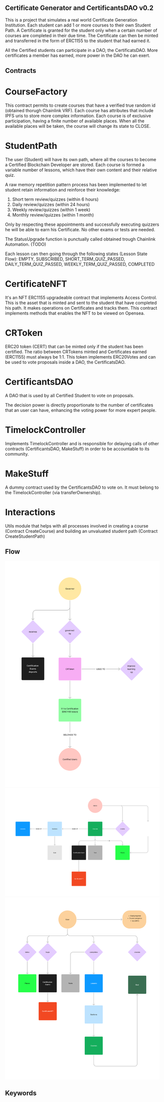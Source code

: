 ## Certificate Generator and CertificantsDAO v0.2

This is a project that simulates a real world Certificate Generation Institution.
Each student can add 1 or more courses to their own Student Path.
A Certificate is granted for the student only when a certain number of courses are completed
in their due time. The Certificate can then be minted and transferred in the form of ERC1155 to the student that had earned it.

All the Certified students can participate in a DAO, the CertificatsDAO. More certificates a member has earned, more power in the DAO he can exert.

## Contracts

# CourseFactory

This contract permits to create courses that have a verified true random id (obtained thorugh Chainlink VRF).
Each course has attributes that include IPFS uris to store more complex information.
Each course is of exclusive participation, having a finite number of available places. When all the available places will be taken, the course will change its state to CLOSE.

# StudentPath

The user (Student) will have its own path, where all the courses to become a Certified Blockchain Developer are stored.
Each course is formed a variable number of lessons, which have their own content and their relative quiz.

A raw memory repetition pattern process has been implemented to let student retain information and reinforce their knowledge:

1. Short term review/quizzes (within 6 hours)
2. Daily review/quizzes (within 24 hours)
3. Weekly review/quizzes (within 1 week)
4. Monthly review/quizzes (within 1 month)

Only by respecting these appointments and successfully executing quizzers he will be able to earn his Certificate. No other exams or tests are needed. 

The StatusUpgrade function is punctually called obtained trough Chainlink Automation. (TODO)

Each lesson can then going through the following states (Lesson State Flow): EMPTY, SUBSCRIBED, SHORT_TERM_QUIZ_PASSED, DAILY_TERM_QUIZ_PASSED, WEEKLY_TERM_QUIZ_PASSED, COMPLETED

# CertificateNFT

It's an NFT ERC1155 upgradeable contract that implements Access Control.
This is the asset that is minted and sent to the student that have completed his path.
It makes operations on Certificates and tracks them.
This contract implements methods that enables the NFT to be viewed on Opensea.

# CRToken

ERC20 token (CERT) that can be minted only if the student has been certified.
The ratio between CRTokens minted and Certificates earned (ERC1155) must always be 1:1.
This token implements ERC20Votes and can be used to vote proposals inside a DAO, the CertificatsDAO.

# CertificantsDAO

A DAO that is used by all Certified Student to vote on proposals.

The decision power is directly proportionate to the number of certificates that an user can have, enhancing the voting power for more expert people.

# TimelockController

Implements TimelockController and is responsible for delaying calls of other contracts (CertificantsDAO, MakeStuff) in order to be accountable to its community.

# MakeStuff

A dummy contract used by the CertificantsDAO to vote on.
It must belong to the TimelockController (via transferOwnership).

# Interactions
Utils module that helps with all processes involved in creating a course (Contract CreateCourse) and building an unvaluated student path (Contract CreateStudentPath)

## Flow

<img src="img/flow_general.png" alt="DAO" width="600"/>
<img src="img/course_factory.png" alt="Factory" width="600"/>
<img src="img/student_path.png" alt="StudentPath" width="600"/>

## Keywords
